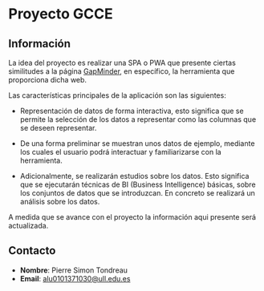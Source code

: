 # Proyecto GCCE

## Información

La idea del proyecto es realizar una SPA o PWA que presente ciertas similitudes a la página [GapMinder](https://www.gapminder.org/tools), en específico, la herramienta que proporciona dicha web. 

Las características principales de la aplicación son las siguientes:

* Representación de datos de forma interactiva, esto significa que se permite la selección de los datos a representar como las columnas que se deseen representar. 

* De una forma preliminar se muestran unos datos de ejemplo, mediante los cuales el usuario podrá interactuar y familiarizarse con la herramienta.

* Adicionalmente, se realizarán estudios sobre los datos. Esto significa que se ejecutarán técnicas de BI (Business Intelligence) básicas, sobre los conjuntos de datos que se introduzcan. En concreto se realizará un análisis sobre los datos.

A medida que se avance con el proyecto la información aqui presente será actualizada.

## Contacto

* **Nombre**: Pierre Simon Tondreau
* **Email**: alu0101371030@ull.edu.es
